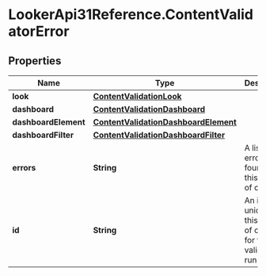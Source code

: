 # LookerApi31Reference.ContentValidatorError

## Properties
Name | Type | Description | Notes
------------ | ------------- | ------------- | -------------
**look** | [**ContentValidationLook**](ContentValidationLook.md) |  | [optional] 
**dashboard** | [**ContentValidationDashboard**](ContentValidationDashboard.md) |  | [optional] 
**dashboardElement** | [**ContentValidationDashboardElement**](ContentValidationDashboardElement.md) |  | [optional] 
**dashboardFilter** | [**ContentValidationDashboardFilter**](ContentValidationDashboardFilter.md) |  | [optional] 
**errors** | **String** | A list of errors found for this piece of content | [optional] 
**id** | **String** | An id unique to this piece of content for this validation run | [optional] 


